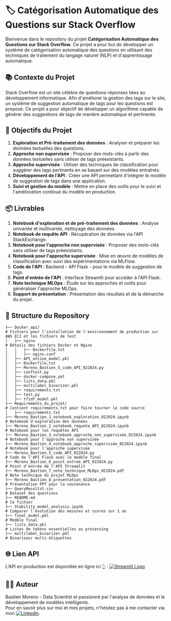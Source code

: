 # 🏷️ Catégorisation Automatique des Questions sur Stack Overflow

Bienvenue dans le repository du projet **Catégorisation Automatique des Questions sur Stack Overflow**. Ce projet a pour but de développer un système de catégorisation automatique des questions en utilisant des techniques de traitement du langage naturel (NLP) et d'apprentissage automatique.

## 📚 Contexte du Projet

Stack Overflow est un site célèbre de questions-réponses liées au développement informatique. Afin d'améliorer la gestion des tags sur le site, un système de suggestion automatique de tags pour les questions est proposé. Ce projet a pour objectif de développer un algorithme capable de générer des suggestions de tags de manière automatique et pertinente.

## 🎯 Objectifs du Projet

1. **Exploration et Pré-traitement des données** : Analyser et préparer les données textuelles des questions.
2. **Approche non supervisée** : Proposer des mots-clés à partir des données textuelles sans utiliser de tags préexistants.
3. **Approche supervisée** : Utiliser des techniques de classification pour suggérer des tags pertinents en se basant sur des modèles entraînés.
4. **Développement de l'API** : Créer une API permettant d'intégrer le modèle de suggestion de tags dans une application.
5. **Suivi et gestion du modèle** : Mettre en place des outils pour le suivi et l'amélioration continue du modèle en production.

## 📦 Livrables

1. **Notebook d'exploration et de pré-traitement des données** : Analyse univariée et multivariée, nettoyage des données.
2. **Notebook de requête API** : Récupération de données via l'API StackExchange.
3. **Notebook pour l'approche non supervisée** : Proposer des mots-clés sans utiliser de tags préexistants.
4. **Notebook pour l'approche supervisée** : Mise en œuvre de modèles de classification avec suivi des expérimentations via MLFlow.
5. **Code de l'API** : Backend - API Flask - pour le modèle de suggestion de tags.
6. **Point d'entrée de l'API** : Interface Streamlit pour accéder à l'API Flask.
7. **Note technique MLOps** : Étude sur les approches et outils pour généraliser l'approche MLOps.
8. **Support de présentation** : Présentation des résultats et de la démarche du projet.

## 📂 Structure du Repository

```
├── Docker_api/                                                        # Fichiers pour l'installation de l'environnement de production sur AWS EC2 et les fichiers de test
│   ├── nginx                                                          # Détails des fichiers Docker et Nginx
│   │   ├── Dockerfile.txt
│   │   ├── nginx.conf
│   ├── API_online_model.pkl
│   ├── Dockerfile.txt
│   ├── Moreno_Bastien_5_code_API_022024.py
│   ├── conftest.py
│   ├── docker-compose.yml
│   ├── lists_data.pkl
│   ├── multilabel_binarizer.pkl
│   ├── requirements.txt
│   ├── test.py
│   ├── tfidf_model.pkl
├── Requirements_du_projet/                                            # Contient requirements.txt pour faire tourner le code source
│   ├── requirements.txt
├── Moreno_Bastien_1_notebook_exploration_022024.ipynb                 # Notebook d'exploration des données
├── Moreno_Bastien_2_notebook_requete_API_022024.ipynb                 # Notebook pour les requêtes API
├── Moreno_Bastien_3_notebook_approche_non_supervisée_022024.ipynb     # Notebook pour l'approche non supervisée
├── Moreno_Bastien_4_notebook_approche_supervisée_022024.ipynb         # Notebook pour l'approche supervisée
├── Moreno_Bastien_5_code_API_022024.py                                # Code de l'API Flask avec le modèle final
├── Moreno_Bastien_6_point_entree_API_022024.py                        # Point d'entrée de l'API Streamlit
├── Moreno_Bastien_7_note_technique_MLOps_022024.pdf                   # Note technique du projet MLOps
├── Moreno_Bastien_8_presentation_022024.pdf                           # Présentation PPT pour la soutenance
├── QueryResultst.csv                                                  # Dataset des questions
├── README.md                                                          # Ce fichier
├── Stability_model_analysis.ipynb                                     # Comparer l'évolution des mesures et scores sur 1 an
├── final_model.pkl                                                    # Modèle final
├── lists_data.pkl                                                     # Listes de tokens essentielles au processing
├── multilabel_binarizer.pkl                                           # Binariseur multi-étiquettes
```

## 🌐 Lien API

L'API en production est disponible en ligne ici 👆 : [![Streamlit Logo](https://img.shields.io/badge/Streamlit-%23FF4B4B.svg?logo=streamlit&logoColor=white)](https://categoriser-automatiquement-des-questions.streamlit.app/)

## 👨‍💻 Auteur
Bastien Moreno - Data Scientist et passionné par l'analyse de données et le développement de modèles intelligents.\
Pour en savoir plus sur moi et mes projets, n'hésitez pas à me contacter via mon [![LinkedIn](https://img.shields.io/badge/LinkedIn-%230077B5.svg?logo=linkedin&logoColor=white)](https://www.linkedin.com/in/bastien-moreno441237/).